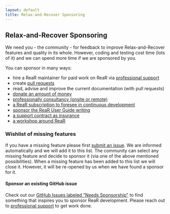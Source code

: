 ```yaml
---
layout: default
title: Relax-and-Recover Sponsoring
---
```

## Relax-and-Recover Sponsoring

We need you - the community - for feedback to improve Relax-and-Recover features and quality in its whole. However, coding and testing cost time (lots of it) and we can spend more time if we are sponsored by you.

You can sponsor in many ways:

 - hire a ReaR maintainer for paid work on ReaR via [professional support](./#professional-support)
 - create [pull requests](https://help.github.com/articles/using-pull-requests/)
 - read, advise and improve the current documentation (with pull requests)
 - [donate an amount of money](https://www.paypal.com/cgi-bin/webscr?item_name=Donation+to+Relax+and+Recover&cmd=_donations&business=gratien.dhaese%40gmail.com)
 - [professionally consultancy (onsite or remote)](development)
 - [a ReaR subscription to foresee in continuous development](https://www.it3.be/rear-support/)
 - [sponsor the ReaR User Guide writing](https://www.it3.be/projects/rear-user-guide/)
 - [a support contract as insurance](https://www.it3.be/rear-support/)
 - [a workshop around ReaR](https://github.com/rear/rear-workshop)

### Wishlist of missing features

If you have a missing feature please first [submit an issue](https://github.com/rear/rear/issues). We are informed automatically and we will add it to this list. The community can select any missing feature and decide to sponsor it (via one of the above mentioned possibilities). When a missing feature has been added to this list we will close it. However, it will be re-opened by us when we have found a sponsor for it.

#### Sponsor an existing GitHub issue

Check out our [GitHub Issues labeled "Needs Sponsorship"](https://github.com/rear/rear/issues?q=label%3A%22needs+sponsorship%22) to find something that inspires you to sponsor ReaR development. Please reach out to [professional support](./#professional-support) to get work done.
